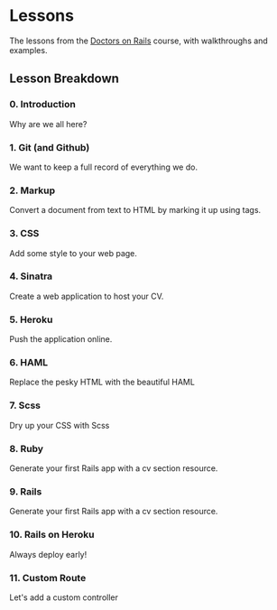 # Lessons

The lessons from the [Doctors on Rails](http://www.doctorsonrails.org) course, with walkthroughs and examples.

## Lesson Breakdown

### 0. Introduction
Why are we all here?

### 1. Git (and Github)
We want to keep a full record of everything we do.

### 2. Markup
Convert a document from text to HTML by marking it up using tags.

### 3. CSS
Add some style to your web page.

### 4. Sinatra
Create a web application to host your CV.

### 5. Heroku
Push the application online.

### 6. HAML
Replace the pesky HTML with the beautiful HAML

### 7. Scss
Dry up your CSS with Scss

### 8. Ruby
Generate your first Rails app with a cv section resource.

### 9. Rails
Generate your first Rails app with a cv section resource.

### 10. Rails on Heroku
Always deploy early!

### 11. Custom Route
Let's add a custom controller